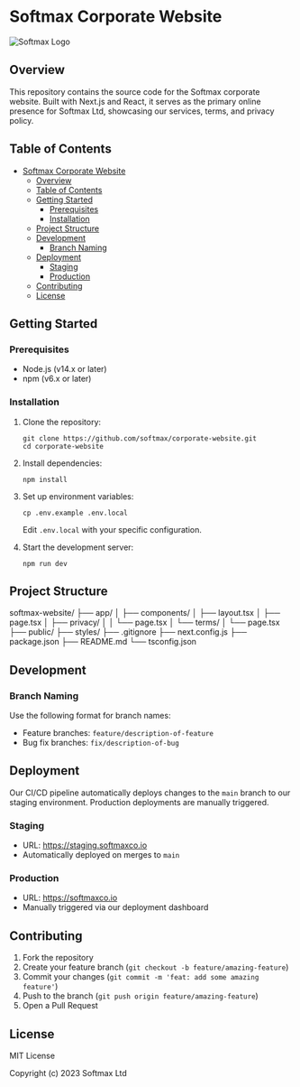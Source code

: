 # Softmax Corporate Website

![Softmax Logo](https://path-to-your-logo.png)

## Overview

This repository contains the source code for the Softmax corporate website. Built with Next.js and React, it serves as the primary online presence for Softmax Ltd, showcasing our services, terms, and privacy policy.

## Table of Contents

- [Softmax Corporate Website](#softmax-corporate-website)
  - [Overview](#overview)
  - [Table of Contents](#table-of-contents)
  - [Getting Started](#getting-started)
    - [Prerequisites](#prerequisites)
    - [Installation](#installation)
  - [Project Structure](#project-structure)
  - [Development](#development)
    - [Branch Naming](#branch-naming)
  - [Deployment](#deployment)
    - [Staging](#staging)
    - [Production](#production)
  - [Contributing](#contributing)
  - [License](#license)

## Getting Started

### Prerequisites

- Node.js (v14.x or later)
- npm (v6.x or later)

### Installation

1. Clone the repository:
   ```
   git clone https://github.com/softmax/corporate-website.git
   cd corporate-website
   ```

2. Install dependencies:
   ```
   npm install
   ```

3. Set up environment variables:
   ```
   cp .env.example .env.local
   ```
   Edit `.env.local` with your specific configuration.

4. Start the development server:
   ```
   npm run dev
   ```

## Project Structure

softmax-website/
├── app/
│ ├── components/
│ ├── layout.tsx
│ ├── page.tsx
│ ├── privacy/
│ │ └── page.tsx
│ └── terms/
│ └── page.tsx
├── public/
├── styles/
├── .gitignore
├── next.config.js
├── package.json
├── README.md
└── tsconfig.json


## Development

### Branch Naming

Use the following format for branch names:
- Feature branches: `feature/description-of-feature`
- Bug fix branches: `fix/description-of-bug`

## Deployment

Our CI/CD pipeline automatically deploys changes to the `main` branch to our staging environment. Production deployments are manually triggered.

### Staging
- URL: https://staging.softmaxco.io
- Automatically deployed on merges to `main`

### Production
- URL: https://softmaxco.io
- Manually triggered via our deployment dashboard

## Contributing

1. Fork the repository
2. Create your feature branch (`git checkout -b feature/amazing-feature`)
3. Commit your changes (`git commit -m 'feat: add some amazing feature'`)
4. Push to the branch (`git push origin feature/amazing-feature`)
5. Open a Pull Request

## License

MIT License

Copyright (c) 2023 Softmax Ltd